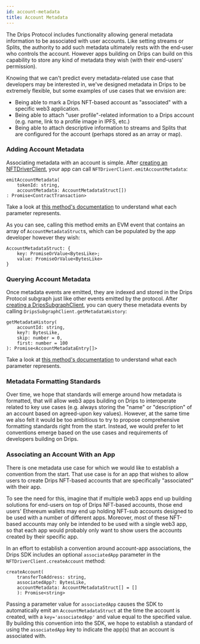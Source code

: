 ```yaml
---
id: account-metadata
title: Account Metadata
---
```


The Drips Protocol includes functionality allowing general metadata information to be associated with user accounts. Like setting streams or Splits, the authority to add such metadata ultimately rests with the end-user who controls the account. However apps building on Drips can build on this capability to store any kind of metadata they wish (with their end-users' permission).

Knowing that we can't predict every metadata-related use case that developers may be interested in, we've designed metadata in Drips to be extremely flexible, but some examples of use cases that we envision are:

* Being able to mark a Drips NFT-based account as "associated" with a specific web3 application.
* Being able to attach "user profile"-related information to a Drips account (e.g. name, link to a profile image in IPFS, etc.)
* Being able to attach descriptive information to streams and Splits that are configured for the account (perhaps stored as an array or map).

### Adding Account Metadata

Associating metadata with an account is simple. After [creating an NFTDriverClient][is], your app can call `NFTDriverClient.emitAccountMetadata`:

```
emitAccountMetadata(
    tokenId: string,
    accountMetadata: AccountMetadataStruct[])
: Promise<ContractTransaction>
```

Take a look at <a href="https://drips-js-sdk-api.netlify.app/classes/nftdriverclient#emitUserMetadata" target="_blank">this method's documentation</a> to understand what each parameter represents.

As you can see, calling this method emits an EVM event that contains an array of `AccountMetadataStruct`s, which can be populated by the app developer however they wish:

```
AccountMetadataStruct: {
    key: PromiseOrValue<BytesLike>;
    value: PromiseOrValue<BytesLike>
}
```

### Querying Account Metadata

Once metadata events are emitted, they are indexed and stored in the Drips Protocol subgraph just like other events emitted by the protocol. After [creating a DripsSubgraphClient][is], you can query these metadata events by calling `DripsSubgraphClient.getMetadataHistory`:

```
getMetadataHistory(
    accountId: string,
    key?: BytesLike,
    skip: number = 0,
    first: number = 100
): Promise<AccountMetadataEntry[]>
```

Take a look at <a href="https://drips-js-sdk-api.netlify.app/classes/dripssubgraphclient#getMetadataHistory" target="_blank">this method's documentation</a> to understand what each parameter represents.

### Metadata Formatting Standards

Over time, we hope that standards will emerge around how metadata is formatted, that will allow web3 apps building on Drips to interoperate related to key use cases (e.g. always storing the "name" or "description" of an account based on agreed-upon key values). However, at the same time we also felt it would be too ambitious to try to propose comprehensive formatting standards right from the start. Instead, we would prefer to let conventions emerge based on the use cases and requirements of developers building on Drips.

### Associating an Account With an App

There is one metadata use case for which we would like to establish a convention from the start. That use case is for an app that wishes to allow users to create Drips NFT-based accounts that are specifically "associated" with their app.

To see the need for this, imagine that if multiple web3 apps end up building solutions for end-users on top of Drips NFT-based accounts, those end users' Ethereum wallets may end up holding NFT-sub accounts designed to be used with a number of different apps. Moreover, most of these NFT-based accounts may only be intended to be used with a single web3 app, so that each app would probably only want to show users the accounts created by their specific app.

In an effort to establish a convention around account-app associations, the Drips SDK includes an optional `associatedApp` parameter in the `NFTDriverClient.createAccount` method:

```
createAccount(
    transferToAddress: string,
    associatedApp?: BytesLike,
    accountMetadata: AccountMetadataStruct[] = []
	): Promise<string>
```

Passing a parameter value for `associatedApp` causes the SDK to automatically emit an `AccountMetadataStruct` at the time the account is created, with a `key='associatedApp'` and value equal to the specified value. By building this convention into the SDK, we hope to establish a standard of using the `associatedApp` key to indicate the app(s) that an account is associated with.


[is]: /docs/for-developers/initialize-sdk
